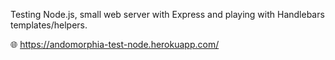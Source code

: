 Testing Node.js, small web server with Express and playing with Handlebars templates/helpers.

🌐 https://andomorphia-test-node.herokuapp.com/
